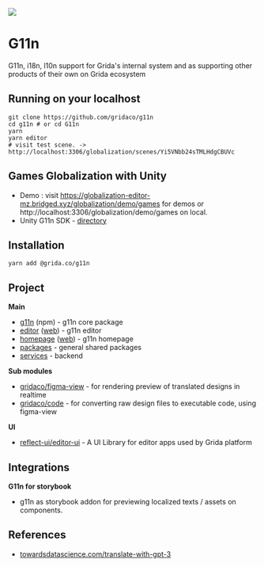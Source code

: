 ![](./branding/g11n-cover-shaed.png)

# G11n

G11n, i18n, l10n support for Grida's internal system and as supporting other products of their own on Grida ecosystem

## Running on your localhost

```
git clone https://github.com/gridaco/g11n
cd g11n # or cd G11n
yarn
yarn editor
# visit test scene. -> http://localhost:3306/globalization/scenes/Yi5VNbb24sTMLHdgCBUVc
```

## Games Globalization with Unity

- Demo : visit https://globalization-editor-mz.bridged.xyz/globalization/demo/games for demos or http://localhost:3306/globalization/demo/games on local.
- Unity G11n SDK - [directory](./sdks/unity)

## Installation

```
yarn add @grida.co/g11n
```

## Project

**Main**

- [g11n](./g11n) (npm) - g11n core package
- [editor](./editor) ([web](https://globalization-editor-mz.bridged.xyz/)) - g11n editor
- [homepage](./homepage) ([web](https://globalization-homepage-mz.bridged.xyz/)) - g11n homepage
- [packages](./packages) - general shared packages
- [services](./services) - backend

**Sub modules**

- [gridaco/figma-view](https://github.com/gridaco/figma-view) - for rendering preview of translated designs in realtime
- [gridaco/code](https://github.com/gridaco/code) - for converting raw design files to executable code, using figma-view

**UI**

- [reflect-ui/editor-ui](https://github.com/reflect-ui/editor-ui) - A UI Library for editor apps used by Grida platform

## Integrations

**G11n for storybook**

- g11n as storybook addon for previewing localized texts / assets on components.


## References
- [towardsdatascience.com/translate-with-gpt-3](https://towardsdatascience.com/translate-with-gpt-3-9903c4a6f385)
